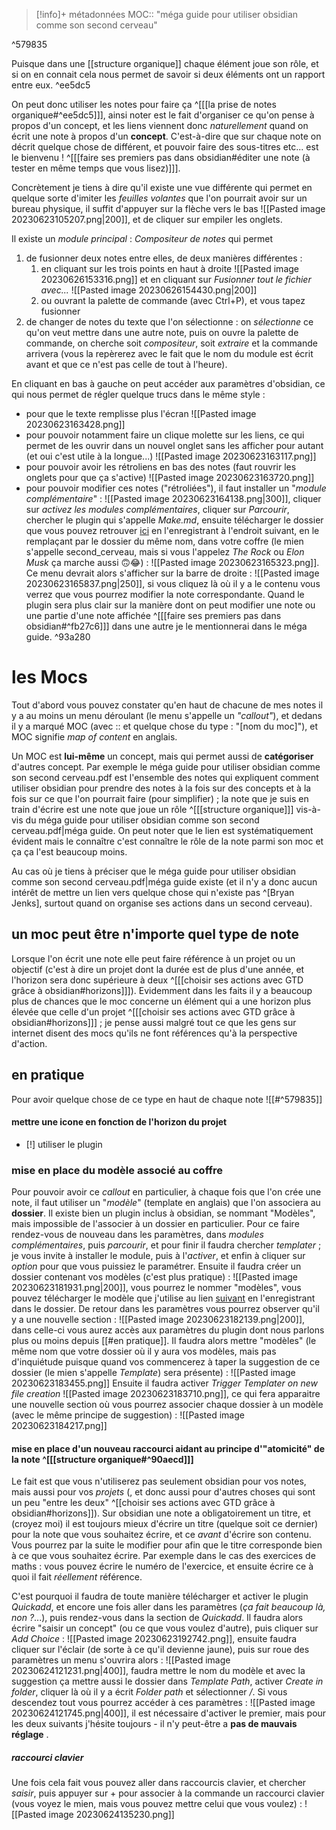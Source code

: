 > [!info]+ métadonnées
>MOC:: "méga guide pour utiliser obsidian comme son second cerveau"

^579835

Puisque dans une [[structure organique]] chaque élément joue son rôle, et si on en connait cela nous permet de savoir si deux éléments ont un rapport entre eux. ^ee5dc5

On peut donc utiliser les notes pour faire ça ^[[[la prise de notes organique#^ee5dc5]]], ainsi noter est le fait d'organiser ce qu'on pense à propos d'un concept, et les liens viennent donc *naturellement* quand on écrit une note à propos d'un **concept**. C'est-à-dire que sur chaque note on décrit quelque chose de différent, et pouvoir faire des sous-titres etc... est le bienvenu ! ^[[[faire ses premiers pas dans obsidian#éditer une note (à tester en même temps que vous lisez)]]].

Concrètement je tiens à dire qu'il existe une vue différente qui permet en quelque sorte d'imiter les *feuilles volantes* que l'on pourrait avoir sur un bureau physique, il suffit d'appuyer sur la flèche vers le bas ![[Pasted image 20230623105207.png|200]], et de cliquer sur empiler les onglets.

Il existe un *module principal* : *Compositeur de notes* qui permet
1. de fusionner deux notes entre elles, de deux manières différentes : 
	1. en cliquant sur les trois points en haut à droite ![[Pasted image 20230626153316.png]] et en cliquant sur *Fusionner tout le fichier avec...* ![[Pasted image 20230626154430.png|200]]
	2. ou ouvrant la palette de commande (avec Ctrl+P), et vous tapez fusionner
2. de changer de notes du texte que l'on sélectionne : on *sélectionne* ce qu'on veut mettre dans une autre note, puis on ouvre la palette de commande, on cherche soit *compositeur*, soit *extraire* et la commande arrivera (vous la repèrerez avec le fait que le nom du module est écrit avant et que ce n'est pas celle de tout à l'heure).

En cliquant en bas à gauche on peut accéder aux paramètres d'obsidian, ce qui nous permet de régler quelque trucs dans le même style : 
- pour que le texte remplisse plus l'écran ![[Pasted image 20230623163428.png]]
- pour pouvoir notamment faire un clique molette sur les liens, ce  qui permet de les ouvrir dans un nouvel onglet sans les afficher pour autant (et oui c'est utile à la longue...) ![[Pasted image 20230623163117.png]]
- pour pouvoir avoir les rétroliens en bas des notes (faut rouvrir les onglets pour que ça s'active) ![[Pasted image 20230623163720.png]]
- pour pouvoir modifier ces notes ("rétroliées"), il faut installer un "*module complémentaire*" : ![[Pasted image 20230623164138.png|300]], cliquer sur *activez les modules complémentaires*, cliquer sur *Parcourir*, chercher le plugin qui s'appelle *Make.md*, ensuite télécharger le dossier que vous pouvez retrouver [ici](https://www.dropbox.com/sh/vv7u8prvaobupw9/AACz4oau22-HZnWkDACJ3qnGa?dl=0) en l'enregistrant à l'endroit suivant, en le remplaçant par le dossier du même nom, dans votre coffre (le mien s'appelle second_cerveau, mais si vous l'appelez *The Rock* ou *Elon Musk* ça marche aussi 🙃😂) : ![[Pasted image 20230623165323.png]]. Ce menu devrait alors s'afficher sur la barre de droite : ![[Pasted image 20230623165837.png|250]], si vous cliquez là où il y a le contenu vous verrez que vous pourrez modifier la note correspondante. Quand le plugin sera plus clair sur la manière dont on peut modifier une note ou une partie d'une note affichée ^[[[faire ses premiers pas dans obsidian#^fb27c6]]] dans une autre je le mentionnerai dans le méga guide. ^93a280
# les Mocs
Tout d'abord vous pouvez constater qu'en haut de chacune de mes notes il y a au moins un menu déroulant (le menu s'appelle un *"callout"*), et dedans il y a marqué MOC (avec :: et quelque chose du type : "[nom du moc]"), et MOC signifie *map of content* en anglais.

Un MOC est **lui-même** un concept, mais qui permet aussi de **catégoriser** d'autres concept. Par exemple le méga guide pour utiliser obsidian comme son second cerveau.pdf est l'ensemble des notes qui expliquent comment utiliser obsidian pour prendre des notes à la fois sur des concepts et à la fois sur ce que l'on pourrait faire (pour simplifier) ; la note que je suis en train d'écrire est une note que joue un rôle ^[[[structure organique]]] vis-à-vis du méga guide pour utiliser obsidian comme son second cerveau.pdf|méga guide. 
On peut noter que le lien est systématiquement évident mais le connaître c'est connaître le rôle de la note parmi son moc et ça ça l'est beaucoup moins.

Au cas où je tiens à préciser que le méga guide pour utiliser obsidian comme son second cerveau.pdf|méga guide existe (et il n'y a donc aucun intérêt de mettre un lien vers quelque chose qui n'existe pas ^[Bryan Jenks], surtout quand on organise ses actions dans un second cerveau).
## un moc peut être n'importe quel type de note
Lorsque l'on écrit une note elle peut faire référence à un projet ou un objectif (c'est à dire un projet dont la durée est de plus d'une année, et l'horizon sera donc supérieure à deux ^[[[choisir ses actions avec GTD grâce à obsidian#horizons]]]). 
Evidemment dans les faits il y a beaucoup plus de chances que le moc concerne un élément qui a une horizon plus élevée que celle d'un projet ^[[[choisir ses actions avec GTD grâce à obsidian#horizons]]] ; je pense aussi malgré tout ce que les gens sur internet disent des mocs qu'ils ne font références qu'à la perspective d'action.
## en pratique
Pour avoir quelque chose de ce type en haut de chaque note ![[#^579835]]
#### mettre une icone en fonction de l'horizon du projet
- [!] utiliser le plugin 
### mise en place du modèle associé au coffre
Pour pouvoir avoir ce *callout* en particulier, à chaque fois que l'on crée une note, il faut utiliser un "*modèle*" (template en anglais) que l'on associera au **dossier**. 
Il existe bien un plugin inclus à obsidian, se nommant "Modèles", mais impossible de l'associer à un dossier en particulier.
Pour ce faire rendez-vous de nouveau dans les paramètres, dans *modules complémentaires*, puis *parcourir*, et pour finir il faudra chercher *templater* ; je vous invite à installer le module, puis à l'*activer*, et enfin à cliquer sur *option* pour que vous puissiez le paramétrer.
Ensuite il faudra créer un dossier contenant vos modèles (c'est plus pratique) : ![[Pasted image 20230623181931.png|200]], vous pourrez le nommer "modèles", vous pouvez télécharger le modèle que j'utilise au lien [suivant](https://www.dropbox.com/scl/fi/hi5yjuleg2ieqy7d92im3/mod-le-pour-note-avec-concept.md?dl=0&rlkey=fib3f317wo98rawlwxorz7ngl) en l'enregistrant dans le dossier.
De retour dans les paramètres vous pourrez observer qu'il y a une nouvelle section : ![[Pasted image 20230623182139.png|200]], dans celle-ci vous aurez accès aux paramètres du plugin dont nous parlons plus ou moins depuis [[#en pratique]].
Il faudra alors mettre "modèles" (le même nom que votre dossier où il y aura vos modèles, mais pas d'inquiétude puisque quand vos commencerez à taper la suggestion de ce dossier (le mien s'appelle *Template*) sera présente) : ![[Pasted image 20230623183455.png]]
Ensuite il faudra activer *Trigger Templater on new file creation* ![[Pasted image 20230623183710.png]], ce qui fera apparaitre une nouvelle section où vous pourrez associer chaque dossier à un modèle (avec le même principe de suggestion) : 
![[Pasted image 20230623184217.png]]
#### mise en place d'un nouveau raccourci aidant au principe d'"atomicité" de la note ^[[[structure organique#^90aecd]]]
Le fait est que vous n'utiliserez pas seulement obsidian pour vos notes, mais aussi pour vos *projets* (, et donc aussi pour d'autres choses qui sont un peu "entre les deux" ^[[choisir ses actions avec GTD grâce à obsidian#horizons]]).
Sur obsidian une note a obligatoirement un titre, et (croyez moi) il est toujours mieux d'écrire un titre (quelque soit ce dernier) pour la note que vous souhaitez écrire, et ce *avant* d'écrire son contenu. Vous pourrez par la suite le modifier pour afin que le titre corresponde bien à ce que vous souhaitez écrire. Par exemple dans le cas des exercices de maths : vous pouvez écrire le numéro de l'exercice, et ensuite écrire ce à quoi il fait *réellement* référence.

C'est pourquoi il faudra de toute manière télécharger et activer le plugin *Quickadd*, et encore une fois aller dans les paramètres (*ça fait beaucoup là, non ?*...), puis rendez-vous dans la section de *Quickadd*. Il faudra alors écrire "saisir un concept" (ou ce que vous voulez d'autre), puis cliquer sur *Add Choice* : ![[Pasted image 20230623192742.png]], ensuite faudra cliquer sur l'éclair (de sorte à ce qu'il devienne jaune), puis sur roue des paramètres un menu s'ouvrira alors : ![[Pasted image 20230624121231.png|400]], faudra mettre le nom du modèle et avec la suggestion ça mettre aussi le dossier dans *Template Path*, activer *Create in folder*, cliquer là où il y a écrit *Folder path* et sélectionner */*. 
Si vous descendez tout vous pourrez accéder à ces paramètres : ![[Pasted image 20230624121745.png|400]], il est nécessaire d'activer le premier, mais pour les deux suivants j'hésite toujours - il n'y peut-être a **pas de mauvais réglage** .
##### raccourci clavier
Une fois cela fait vous pouvez aller dans raccourcis clavier, et chercher *saisir*, puis appuyer sur + pour associer à la commande un raccourci clavier (vous voyez le mien, mais vous pouvez mettre celui que vous voulez) : ![[Pasted image 20230624135230.png]]